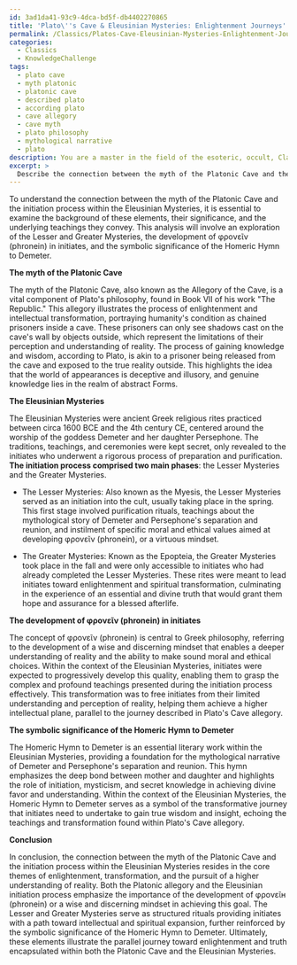 ```yaml
---
id: 3ad1da41-93c9-4dca-bd5f-db4402270865
title: 'Plato\''s Cave & Eleusinian Mysteries: Enlightenment Journeys'
permalink: /Classics/Platos-Cave-Eleusinian-Mysteries-Enlightenment-Journeys/
categories:
  - Classics
  - KnowledgeChallenge
tags:
  - plato cave
  - myth platonic
  - platonic cave
  - described plato
  - according plato
  - cave allegory
  - cave myth
  - plato philosophy
  - mythological narrative
  - plato
description: You are a master in the field of the esoteric, occult, Classics and Education. You are a writer of tests, challenges, books and deep knowledge on Classics for initiates and students to gain deep insights and understanding from. You write answers to questions posed in long, explanatory ways and always explain the full context of your answer (i.e., related concepts, formulas, examples, or history), as well as the step-by-step thinking process you take to answer the challenges. Be rigorous and thorough, and summarize the key themes, ideas, and conclusions at the end.
excerpt: >
  Describe the connection between the myth of the Platonic Cave and the initiation process within the Eleusinian Mysteries, considering the roles of the Lesser and Greater Mysteries, the development of \u03C6\u03C1\u03BF\u03BD\u03B5\u1FD6\u03BD (phronein) in initiates, and the symbolic significance of the Homeric Hymn to Demeter.
---
```

To understand the connection between the myth of the Platonic Cave and the initiation process within the Eleusinian Mysteries, it is essential to examine the background of these elements, their significance, and the underlying teachings they convey. This analysis will involve an exploration of the Lesser and Greater Mysteries, the development of φρονεῖν (phronein) in initiates, and the symbolic significance of the Homeric Hymn to Demeter.

**The myth of the Platonic Cave**

The myth of the Platonic Cave, also known as the Allegory of the Cave, is a vital component of Plato's philosophy, found in Book VII of his work "The Republic." This allegory illustrates the process of enlightenment and intellectual transformation, portraying humanity's condition as chained prisoners inside a cave. These prisoners can only see shadows cast on the cave's wall by objects outside, which represent the limitations of their perception and understanding of reality. The process of gaining knowledge and wisdom, according to Plato, is akin to a prisoner being released from the cave and exposed to the true reality outside. This highlights the idea that the world of appearances is deceptive and illusory, and genuine knowledge lies in the realm of abstract Forms.

**The Eleusinian Mysteries**

The Eleusinian Mysteries were ancient Greek religious rites practiced between circa 1600 BCE and the 4th century CE, centered around the worship of the goddess Demeter and her daughter Persephone. The traditions, teachings, and ceremonies were kept secret, only revealed to the initiates who underwent a rigorous process of preparation and purification. **The initiation process comprised two main phases**: the Lesser Mysteries and the Greater Mysteries.

* The Lesser Mysteries: Also known as the Myesis, the Lesser Mysteries served as an initiation into the cult, usually taking place in the spring. This first stage involved purification rituals, teachings about the mythological story of Demeter and Persephone's separation and reunion, and instilment of specific moral and ethical values aimed at developing φρονεῖν (phronein), or a virtuous mindset.

* The Greater Mysteries: Known as the Epopteia, the Greater Mysteries took place in the fall and were only accessible to initiates who had already completed the Lesser Mysteries. These rites were meant to lead initiates toward enlightenment and spiritual transformation, culminating in the experience of an essential and divine truth that would grant them hope and assurance for a blessed afterlife.

**The development of φρονεῖν (phronein) in initiates**

The concept of φρονεῖν (phronein) is central to Greek philosophy, referring to the development of a wise and discerning mindset that enables a deeper understanding of reality and the ability to make sound moral and ethical choices. Within the context of the Eleusinian Mysteries, initiates were expected to progressively develop this quality, enabling them to grasp the complex and profound teachings presented during the initiation process effectively. This transformation was to free initiates from their limited understanding and perception of reality, helping them achieve a higher intellectual plane, parallel to the journey described in Plato's Cave allegory.

**The symbolic significance of the Homeric Hymn to Demeter**

The Homeric Hymn to Demeter is an essential literary work within the Eleusinian Mysteries, providing a foundation for the mythological narrative of Demeter and Persephone's separation and reunion. This hymn emphasizes the deep bond between mother and daughter and highlights the role of initiation, mysticism, and secret knowledge in achieving divine favor and understanding. Within the context of the Eleusinian Mysteries, the Homeric Hymn to Demeter serves as a symbol of the transformative journey that initiates need to undertake to gain true wisdom and insight, echoing the teachings and transformation found within Plato's Cave allegory.

**Conclusion**

In conclusion, the connection between the myth of the Platonic Cave and the initiation process within the Eleusinian Mysteries resides in the core themes of enlightenment, transformation, and the pursuit of a higher understanding of reality. Both the Platonic allegory and the Eleusinian initiation process emphasize the importance of the development of φρονεῖн (phronein) or a wise and discerning mindset in achieving this goal. The Lesser and Greater Mysteries serve as structured rituals providing initiates with a path toward intellectual and spiritual expansion, further reinforced by the symbolic significance of the Homeric Hymn to Demeter. Ultimately, these elements illustrate the parallel journey toward enlightenment and truth encapsulated within both the Platonic Cave and the Eleusinian Mysteries.
